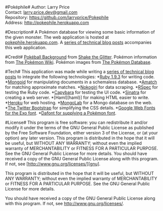 #Poképhile#
Author: Larry Price  
Contact: larry.price.dev@gmail.com  
Repository: https://github.com/larryprice/Pokephile  
Address: http://pokephile.herokuapp.com

#Description#
A Pokémon database for viewing some basic information of the given monster. The web application is hosted at [pokephile.herokuapp.com][pokephile-heroku]. A [series of technical blog posts][pokephile] accompanies this web application.

[pokephile-heroku]: http://pokephile.herokuapp.com

#Credit#
[Pokéball Background][bg] from [Shake the Glitter][stg].
Pokémon information from [The Pokémon Wiki][pokewiki].
Pokémon images from [The Pokémon Database][pokedb].

[bg]: http://www.shaketheglitter.com/content/desktop-backgrounds
[stg]: http://www.shaketheglitter.com/
[pokewiki]: http://pokemon.wikia.com/wiki/List_of_Pok%C3%A9mon
[pokedb]: http://img.pokemondb.net

#Tech#
This application was made while writing a [series of technical blog posts][pokephile] to integrate the following technologies:
*[Ruby 1.9.3][ruby] for writing code.
*[Mongoid][mongoid] for manipulating documents in a schemaless database.
*[Amatch][amatch] for matching approximate matches.
*[Nokogiri][nokogiri] for data scraping.
*[RSpec][rspec] for testing the Ruby code.
*[Capybara][capybara] for testing the UI code.
*[Sinatra][sinatra] for creating a web server.
*[Haml][haml}] for making HTML easier to write.
*[Heroku][heroku] for web hosting.
*[MongoLab][mongolab] for a Mongo database on the web.
*[The Twitter Bootstrap][boots] for simplifying the CSS details.
*[Google Web Fonts for the Exo font][webf].
*[Dafont for supplying a Pokémon font][dafont].

[pokephile]: http://larryprice.github.com/blog/categories/pokephile/
[ruby]: http://www.ruby-lang.org/en/
[mongoid]: http://mongoid.org/en/mongoid/index.html
[amatch]: http://flori.github.com/amatch/
[rspec]: http://rspec.info
[capybara]: http://rubygems.org/gems/capybara
[nokogiri]: http://nokogiri.org
[sinatra]: http://www.sinatrarb.com/
[haml]: http://haml.info
[heroku]: http://www.heroku.com/
[mongolab]: https://www.mongolab.com/home
[boots]: http://twitter.github.com/bootstrap/
[webf]: http://www.google.com/webfonts/specimen/Exo
[dafont]: http://www.dafont.com/pokemon.font

#License#
This program is free software: you can redistribute it and/or modify it under the terms of the GNU General Public License as published by the Free Software Foundation, either version 3 of the License, or (at your option) any later version. This program is distributed in the hope that it will be useful, but WITHOUT ANY WARRANTY; without even the implied warranty of MERCHANTABILITY or FITNESS FOR A PARTICULAR PURPOSE.  See the GNU General Public License for more details. You should have received a copy of the GNU General Public License along with this program.  If not, see [http://www.gnu.org/licenses/][gnu].

[gnu]: http://www.gnu.org/licenses/

This program is distributed in the hope that it will be useful, but WITHOUT ANY WARRANTY; without even the implied warranty of MERCHANTABILITY or FITNESS FOR A PARTICULAR PURPOSE.  See the GNU General Public License for more details.

You should have received a copy of the GNU General Public License along with this program.  If not, see <http://www.gnu.org/licenses/>.
